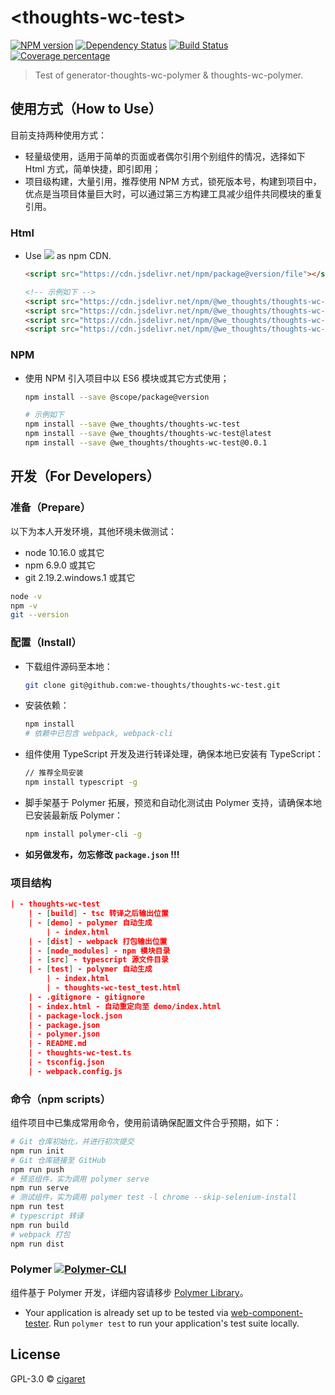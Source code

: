 # \<thoughts-wc-test\>

[![NPM version][npm-image]][npm-url] [![Dependency Status][daviddm-image]][daviddm-url] [![Build Status][travis-image]][travis-url] [![Coverage percentage][codecov-image]][codecov-url]

> Test of generator-thoughts-wc-polymer &amp; thoughts-wc-polymer.

## 使用方式（How to Use）

目前支持两种使用方式：

- 轻量级使用，适用于简单的页面或者偶尔引用个别组件的情况，选择如下 Html 方式，简单快捷，即引即用；
- 项目级构建，大量引用，推荐使用 NPM 方式，锁死版本号，构建到项目中，优点是当项目体量巨大时，可以通过第三方构建工具减少组件共同模块的重复引用。

### Html

- Use [![](https://data.jsdelivr.com/v1/package/npm/jsdelivr/badge)](https://www.jsdelivr.com/) as npm CDN.

  ```html
  <script src="https://cdn.jsdelivr.net/npm/package@version/file"></script>
  
  <!-- 示例如下 -->
  <script src="https://cdn.jsdelivr.net/npm/@we_thoughts/thoughts-wc-test/dist/thoughts-wc-test.js"></script>
  <script src="https://cdn.jsdelivr.net/npm/@we_thoughts/thoughts-wc-test/dist/thoughts-wc-test.min.js"></script>
  <script src="https://cdn.jsdelivr.net/npm/@we_thoughts/thoughts-wc-test@0.0.0/dist/thoughts-wc-test.js"></script>
  <script src="https://cdn.jsdelivr.net/npm/@we_thoughts/thoughts-wc-test@0.0.0/dist/thoughts-wc-test.min.js"></script>
  ```

### NPM

- 使用 NPM 引入项目中以 ES6 模块或其它方式使用；

  ```bash
  npm install --save @scope/package@version
  
  # 示例如下
  npm install --save @we_thoughts/thoughts-wc-test
  npm install --save @we_thoughts/thoughts-wc-test@latest
  npm install --save @we_thoughts/thoughts-wc-test@0.0.1
  ```

## 开发（For Developers）

### 准备（Prepare）

以下为本人开发环境，其他环境未做测试：

- node 10.16.0 或其它
- npm 6.9.0 或其它
- git 2.19.2.windows.1 或其它

```bash
node -v
npm -v
git --version
```

### 配置（Install）

- 下载组件源码至本地：

  ```bash
  git clone git@github.com:we-thoughts/thoughts-wc-test.git
  ```

- 安装依赖：

  ```bash
  npm install
  # 依赖中已包含 webpack, webpack-cli
  ```

- 组件使用 TypeScript 开发及进行转译处理，确保本地已安装有 TypeScript：

  ```bash
  // 推荐全局安装
  npm install typescript -g
  ```

- 脚手架基于 Polymer 拓展，预览和自动化测试由 Polymer 支持，请确保本地已安装最新版 Polymer：

  ```bash
  npm install polymer-cli -g
  ```

- **如另做发布，勿忘修改 `package.json` !!!**

### 项目结构

```json
| - thoughts-wc-test
	| - [build] - tsc 转译之后输出位置
	| - [demo] - polymer 自动生成
		| - index.html
	| - [dist] - webpack 打包输出位置
	| - [node_modules] - npm 模块目录
	| - [src] - typescript 源文件目录
	| - [test] - polymer 自动生成
		| - index.html
		| - thoughts-wc-test_test.html
	| - .gitignore - gitignore
	| - index.html - 自动重定向至 demo/index.html
	| - package-lock.json
	| - package.json
	| - polymer.json
	| - README.md
	| - thoughts-wc-test.ts
	| - tsconfig.json
	| - webpack.config.js
```

### 命令（npm scripts）

组件项目中已集成常用命令，使用前请确保配置文件合乎预期，如下：

```bash
# Git 仓库初始化，并进行初次提交
npm run init
# Git 仓库链接至 GitHub
npm run push
# 预览组件，实为调用 polymer serve
npm run serve
# 测试组件，实为调用 polymer test -l chrome --skip-selenium-install
npm run test
# typescript 转译
npm run build
# webpack 打包
npm run dist
```

### Polymer [<img src="https://img.shields.io/badge/Polymer-CLI-blue.svg" alt="Polymer-CLI">](https://polymer-library.polymer-project.org/3.0/docs/tools/polymer-cli)

组件基于 Polymer 开发，详细内容请移步 [Polymer Library](https://polymer-library.polymer-project.org/)。

- Your application is already set up to be tested via [web-component-tester](https://github.com/Polymer/web-component-tester). Run `polymer test` to run your application's test suite locally.

## License

GPL-3.0 © [cigaret](https://thoughts.vip)

[npm-image]: https://badge.fury.io/js/%40we_thoughts%2Fthoughts-wc-test.svg
[npm-url]: https://npmjs.org/package/@we_thoughts/thoughts-wc-test
[daviddm-image]: https://david-dm.org/we-thoughts/thoughts-wc-test.svg?theme=shields.io
[daviddm-url]: https://david-dm.org/we-thoughts/thoughts-wc-test
[travis-image]: https://travis-ci.com/we-thoughts/thoughts-wc-test.svg?branch=master
[travis-url]: https://travis-ci.com/we-thoughts/thoughts-wc-test
[codecov-image]: https://codecov.io/gh/we-thoughts/thoughts-wc-test/branch/master/graph/badge.svg
[codecov-url]: https://codecov.io/gh/we-thoughts/thoughts-wc-test
